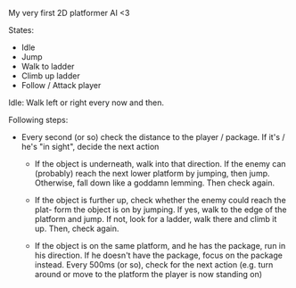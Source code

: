 My very first 2D platformer AI <3

States:
  - Idle
  - Jump
  - Walk to ladder
  - Climb up ladder
  - Follow / Attack player

Idle: Walk left or right every now and then.

Following steps:
  - Every second (or so) check the distance to the player / package. If it's /
    he's "in sight", decide the next action

    - If the object is underneath, walk into that direction. If the enemy can
      (probably) reach the next lower platform by jumping, then jump. Otherwise,
      fall down like a goddamn lemming. Then check again.

    - If the object is further up, check whether the enemy could reach the plat-
      form the object is on by jumping. If yes, walk to the edge of the platform
      and jump. If not, look for a ladder, walk there and climb it up. Then, check again.

    - If the object is on the same platform, and he has the package, run in his direction.
      If he doesn't have the package, focus on the package instead. Every 500ms (or so),
      check for the next action (e.g. turn around or move to the platform the player
      is now standing on)
